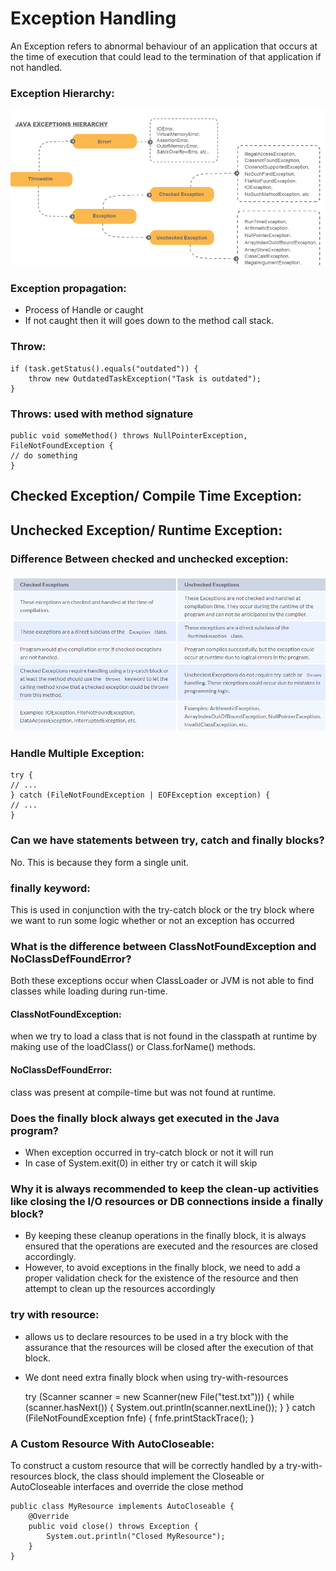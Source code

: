 # **Exception Handling**

An Exception refers to abnormal behaviour of an application that occurs at the time of execution that could lead to the termination of that application if not handled.


### Exception Hierarchy:

![img_1.png](Exception_Hierarchy.png)


### Exception propagation:

* Process of Handle or caught
* If not caught then it will goes down to the method call stack.

### Throw:

    if (task.getStatus().equals("outdated")) {
        throw new OutdatedTaskException("Task is outdated");
    }


### Throws: used with method signature

    public void someMethod() throws NullPointerException, FileNotFoundException {
    // do something
    }

## Checked Exception/ Compile Time Exception:

## Unchecked Exception/ Runtime Exception:

### Difference Between checked and unchecked exception:

![img.png](Checked_vs_Unchecked.png)

### Handle Multiple Exception:

    try {
    // ...
    } catch (FileNotFoundException | EOFException exception) {
    // ...
    }

### Can we have statements between try, catch and finally blocks?

No. This is because they form a single unit.

### finally keyword: 

This is used in conjunction with the try-catch block or the try block where we want to run some logic whether or not an exception has occurred

### What is the difference between ClassNotFoundException and NoClassDefFoundError?

Both these exceptions occur when ClassLoader or JVM is not able to find classes while loading during run-time. 

#### ClassNotFoundException: 
when we try to load a class that is not found in the classpath at runtime by making use of the loadClass() or Class.forName() methods.

#### NoClassDefFoundError: 
class was present at compile-time but was not found at runtime.


### Does the finally block always get executed in the Java program?

* When exception occurred in try-catch block or not it will run
* In case of System.exit(0) in either try or catch it will skip


### Why it is always recommended to keep the clean-up activities like closing the I/O resources or DB connections inside a finally block?

* By keeping these cleanup operations in the finally block, it is always ensured that the operations are executed and the resources are closed accordingly. 
* However, to avoid exceptions in the finally block, we need to add a proper validation check for the existence of the resource and then attempt to 
clean up the resources accordingly



### try with resource:

* allows us to declare resources to be used in a try block with the assurance that the resources will be closed after the execution of that block.
* We dont need extra finally block when using try-with-resources 


    try (Scanner scanner = new Scanner(new File("test.txt"))) {
    while (scanner.hasNext()) {
    System.out.println(scanner.nextLine());
    }
    } catch (FileNotFoundException fnfe) {
    fnfe.printStackTrace();
    }


### A Custom Resource With AutoCloseable:

To construct a custom resource that will be correctly handled by a try-with-resources block, 
the class should implement the Closeable or AutoCloseable interfaces and override the close method

    public class MyResource implements AutoCloseable {
        @Override
        public void close() throws Exception {
            System.out.println("Closed MyResource");
        }
    }